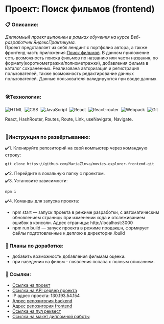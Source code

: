 # Проект: Поиск фильмов (frontend)

### 📋 Описание:  
*Дипломный проект выполнен в рамках обучения на курсе Веб-разработчик ЯндексПрактикума.*  
Проект представляет из себя лендинг с портфолио автора, а также фронтенд часть приложения [Поиск фильмов](https://github.com/MariaZlnva/movies-explorer-api). В данном приложение есть возможность поиска фильмов по названию или части названия, по формату(короткометражки/полнометражки), добавления фильма в каталог сохраненных. Реализована авторизация и регистрация пользователей, также возможность редактирование данных пользователей. Данные пользователя валидируются при вводе данных. 
&nbsp;
### 🛠️Технологии:
![HTML](https://img.shields.io/badge/-HTML-05122A?style=flat&logo=HTML5)&nbsp;
![CSS](https://img.shields.io/badge/-CSS-05122A?style=flat&logo=CSS3&logoColor=1572B6)&nbsp;
![JavaScript](https://img.shields.io/badge/-JavaScript-05122A?style=flat&logo=javascript)&nbsp;
![React](https://img.shields.io/badge/-React-05122A?style=flat&logo=react)&nbsp;
![React-router](https://img.shields.io/badge/-React_Router-05122A?style=flat&logo=react-router)&nbsp;
![Webpack](https://img.shields.io/badge/-Webpack-05122A?style=flat&logo=webpack)&nbsp;
![Git](https://img.shields.io/badge/-Git-05122A?style=flat&logo=git)&nbsp;

React, HashRouter, Routes, Route, Link, useNavigate, Navigate.  
&nbsp;
### 💫Инструкция по развёртыванию:

✔️1. Клонируйте репозиторий на свой компьютер через командную строку:
```
git clone https://github.com/MariaZlnva/movies-explorer-frontend.git
```

✔️2. Перейдите в локальную папку с проектом.  
✔️3. Установите зависимости:

```
npm i
```

✔️4. Команды для запуска проекта:
   
- npm start — запуск проекта в режиме разработки, с автоматическим обновлением страницы при изменении кода и отслеживанием ошибок в консоли. Адрес страницы: http://localhost:3000
- npm run build — запуск проекта в режиме продакшн, формирует файлы подготовленные к деплою в директории /build

### 💭 Планы по доработке:
- добавить возможность добавления фильмам оценки.
- при наведении на фильм - появления попапа с полным описанием.

### 🔗 Ссылки:
- [Ссылка на проект](https://movies.zlnva.nomoredomains.rocks)  
- [Ссылка на API сервер проекта](https://api.movies.zlnva.nomoredomains.rocks)  
- IP адрес проекта: 130.193.54.154
- [Адрес репозитория backend](https://github.com/MariaZlnva/movies-explorer-api)
- [Адрес репозитория frontend](https://github.com/MariaZlnva/movies-explorer-frontend)
- [Ссылка на пул реквест](https://github.com/MariaZlnva/movies-explorer-frontend/pull/2)
- [Ссылка на макет дипломной работы](https://disk.yandex.ru/d/uQ4s-LNMpvKcbQ)
